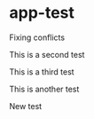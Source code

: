 
# app-test

Fixing conflicts

This is a second test

This is a third test

This is another test

New test
